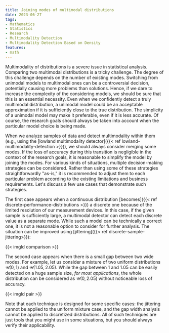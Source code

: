 ```yaml
---
title: Joining modes of multimodal distributions
date: 2023-06-27
tags:
- Mathematics
- Statistics
- Research
- Multimodality Detection
- Multimodality Detection Based on Density
features:
- math
---
```


Multimodality of distributions is a severe issue in statistical analysis.
Comparing two multimodal distributions is a tricky challenge.
The degree of this challenge depends on the number of existing modes.
Switching from unimodal models to multimodal ones
  can be a controversial decision, potentially causing more problems than solutions.
Hence, if we dare to increase the complexity of the considering models,
  we should be sure that this is an essential necessity.
Even when we confidently detect a truly multimodal distribution,
  a unimodal model could be an acceptable approximation if it is sufficiently close to the true distribution.
The simplicity of a unimodal model may make it preferable, even if it is less accurate.
Of course, the research goals should always be taken into account when the particular model choice is being made.

<!--more-->

When we analyze samples of data and detect multimodality within them
  (e.g., using the [lowland multimodality detector]({{< ref lowland-multimodality-detection >}})),
  we should always consider merging some modes.
If the loss of accuracy during this transition is negligible in the context of the research goals,
  it is reasonable to simplify the model by joining the modes.
For various kinds of situations, multiple decision-making strategies can be considered.
Rather than using some of these strategies straightforwardly "as-is,"
  it is recommended to adjust them to each particular problem
  according to the existing limitations and business requirements.
Let's discuss a few use cases that demonstrate such strategies.

The first case appears when a continuous distribution
  [becomes]({{< ref discrete-performance-distributions >}}) a discrete one
  because of the limited resolution of our measurement devices.
In this case, if the given sample is sufficiently large,
  a multimodal detector can detect each discrete value as a separate mode.
While such a model can be technically a correct one,
  it is not a reasonable option to consider for further analysis.
The situation can be improved using [jittering]({{< ref discrete-sample-jittering>}}):

{{< imgld comparison >}}

The second case appears when there is a small gap between two wide modes.
For example, let us consider a mixture of two uniform distributions
  $\mathcal{U}(0, 1)$ and $\mathcal{U}(1.05, 2.05)$.
While the gap between $1$ and $1.05$ can be easily detected on a huge sample size,
  *for most applications*, the whole distribution can be considered as $\mathcal{U}(0, 2.05)$
  without noticeable loss of accuracy.

{{< imgld pair >}}

Note that each technique is designed for some specific cases:
  the jittering cannot be applied to the uniform mixture case,
  and the gap width analysis cannot be applied to discretized distributions.
All of such techniques are just tools that you might use in some situations,
  but you should always verify their applicability.
